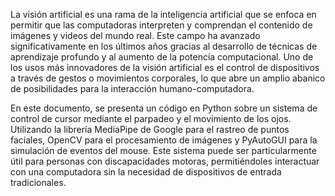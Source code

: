 La visión artificial es una rama de la inteligencia artificial que se enfoca en permitir que las computadoras interpreten y comprendan el contenido de imágenes y videos del mundo real. 
Este campo ha avanzado significativamente en los últimos años gracias al desarrollo de técnicas de aprendizaje profundo y al aumento de la potencia computacional. 
Uno de los usos más innovadores de la visión artificial es el control de dispositivos a través de gestos o movimientos corporales, lo que abre un amplio abanico de posibilidades para la interacción humano-computadora.

En este documento, se presenta un código en Python sobre un sistema de control de cursor mediante el parpadeo y el movimiento de los ojos. 
Utilizando la librería MediaPipe de Google para el rastreo de puntos faciales, OpenCV para el procesamiento de imágenes y PyAutoGUI para la simulación de eventos del mouse. 
Este sistema puede ser particularmente útil para personas con discapacidades motoras, permitiéndoles interactuar con una computadora sin la necesidad de dispositivos de entrada tradicionales.
